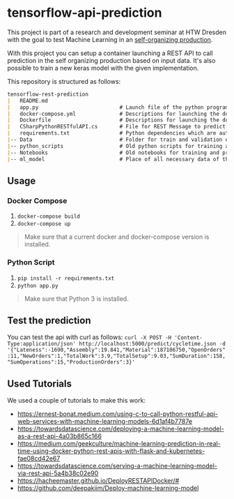 # tensorflow-api-prediction
This project is part of a research and development seminar at HTW Dresden with the goal to test Machine Learning in an [self-organizing production](https://github.com/Krockema/MATE).

With this project you can setup a container launching a REST API to call prediction in the self organizing production based on input data. It's also possible to train a new keras model with the given implementation.

This repository is structured as follows:
```md
tensorflow-rest-prediction
|	README.md
|	app.py			                # Launch file of the python programming 
|	docker-compose.yml				# Descriptions for launching the docker container
|   Dockerfile                      # Descriptions for launching the docker container
|	CSharpPythonRESTfulAPI.cs		# File for REST Message to predict with container
|   requirements.txt                # Python dependencies which are automated installed while building the container
|-- Data							# Folder for train and validation data
|-- python_scripts					# Old python scripts for training and prediction
|-- Notebooks						# Old notebooks for training and prediction
|-- ml_model						# Place of all necessary data of the trained model
```

## Usage
### Docker Compose
1. `docker-compose build`
2. `docker-compose up`

> Make sure that a current docker and docker-compose version is installed.
### Python Script
1. `pip install -r requirements.txt`
2. `python app.py`

> Make sure that Python 3 is installed.


## Test the prediction
You can test the api with curl as follows:
`curl -X POST -H 'Content-Type:application/json' http://localhost:5000/predict/cycletime.json -d '{"Lateness":-1690,"Assembly":19.841,"Material":187106750,"OpenOrders":11,"NewOrders":1,"TotalWork":3.9,"TotalSetup":9.03,"SumDuration":158,"SumOperations":15,"ProductionOrders":3}'`


## Used Tutorials
We used a couple of tutorials to make this work:
- https://ernest-bonat.medium.com/using-c-to-call-python-restful-api-web-services-with-machine-learning-models-6d1af4b7787e
- https://towardsdatascience.com/deploying-a-machine-learning-model-as-a-rest-api-4a03b865c166
- https://medium.com/geekculture/machine-learning-prediction-in-real-time-using-docker-python-rest-apis-with-flask-and-kubernetes-fae08cd42e67
- https://towardsdatascience.com/serving-a-machine-learning-model-via-rest-api-5a4b38c02e90
- https://hacheemaster.github.io/DeployRESTAPIDocker/#
- https://github.com/deepakiim/Deploy-machine-learning-model